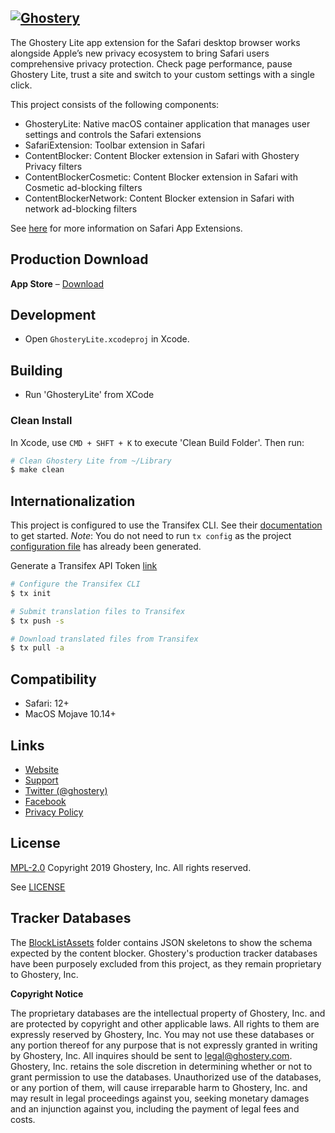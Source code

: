 [![Ghostery](https://www.ghostery.com/wp-content/themes/ghostery/images/ghostery_logo_black.svg)](https://www.ghostery.com)
---

The Ghostery Lite app extension for the Safari desktop browser works alongside Apple’s new privacy ecosystem to bring Safari users comprehensive privacy protection. Check page performance, pause Ghostery Lite, trust a site and switch to your custom settings with a single click.

This project consists of the following components:

+ GhosteryLite: Native macOS container application that manages user settings and controls the Safari extensions
+ SafariExtension: Toolbar extension in Safari
+ ContentBlocker:  Content Blocker extension in Safari with Ghostery Privacy filters
+ ContentBlockerCosmetic:  Content Blocker extension in Safari with Cosmetic ad-blocking filters
+ ContentBlockerNetwork:  Content Blocker extension in Safari with network ad-blocking filters

See [here](https://developer.apple.com/library/archive/documentation/General/Conceptual/ExtensibilityPG/ExtensionOverview.html#//apple_ref/doc/uid/TP40014214-CH2-SW2) for more information on Safari App Extensions.

## Production Download
**App Store** &ndash; [Download](https://itunes.apple.com/us/app/ghostery-lite/id1436953057?utm_source=github.com)

## Development

+ Open `GhosteryLite.xcodeproj` in Xcode.

## Building

+ Run 'GhosteryLite' from XCode

### Clean Install

In Xcode, use `CMD + SHFT + K` to execute 'Clean Build Folder'. Then run:  

```sh
# Clean Ghostery Lite from ~/Library
$ make clean
```

## Internationalization

This project is configured to use the Transifex CLI. See their [documentation](https://docs.transifex.com/client/installing-the-client) to get started. *Note*:  You do not need to run `tx config` as the project [configuration file](.tx/config) has already been generated.

Generate a Transifex API Token [link](https://www.transifex.com/user/settings/api/)

```sh
# Configure the Transifex CLI
$ tx init
```

```sh
# Submit translation files to Transifex
$ tx push -s
```

```sh
# Download translated files from Transifex
$ tx pull -a
```

## Compatibility

+ Safari: 12+
+ MacOS Mojave 10.14+

## Links
+ [Website](https://ghostery.com/)
+ [Support](https://www.ghostery.com/support/)
+ [Twitter (@ghostery)](https://twitter.com/ghostery)
+ [Facebook](https://www.facebook.com/ghostery)
+ [Privacy Policy](https://www.ghostery.com/about-ghostery/browser-extension-privacy-policy/)

## License
[MPL-2.0](https://www.mozilla.org/en-US/MPL/2.0/) Copyright 2019 Ghostery, Inc. All rights reserved.

See [LICENSE](LICENSE)

## Tracker Databases
The [BlockListAssets](https://github.com/ghostery/GhosterySafari/tree/master/GhosteryLite/Resources/BlockListAssets) folder contains JSON skeletons to show the schema expected by the content blocker. Ghostery's production tracker databases have been purposely excluded from this project, as they remain proprietary to Ghostery, Inc.

**Copyright Notice**

The proprietary databases are the intellectual property of Ghostery, Inc. and are protected by copyright and other applicable laws. All rights to them are expressly reserved by Ghostery, Inc. You may not use these databases or any portion thereof for any purpose that is not expressly granted in writing by Ghostery, Inc. All inquires should be sent to [legal@ghostery.com](legal@ghostery.com).  Ghostery, Inc. retains the sole discretion in determining whether or not to grant permission to use the databases. Unauthorized use of the databases, or any portion of them, will cause irreparable harm to Ghostery, Inc. and may result in legal proceedings against you, seeking monetary damages and an injunction against you, including the payment of legal fees and costs.
